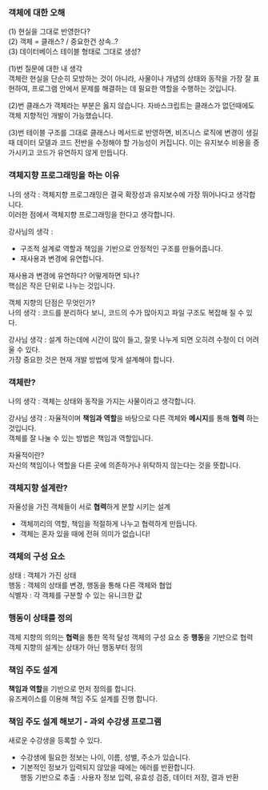 ### 객체에 대한 오해
(1) 현실을 그대로 반영한다?  
(2) 객체 = 클래스? / 중요한건 상속..?  
(3) 데이터베이스 테이블 형태로 그대로 생성?  

(1)번 질문에 대한 내 생각  
객체란 현실을 단순히 모방하는 것이 아니라, 사물이나 개념의 상태와 동작을 가장 잘 표현하여, 프로그램 안에서 문제를 해결하는 데 필요한 역할을 수행하는 것입니다.  

(2)번
클래스가 객체라는 부분은 옳지 않습니다. 자바스크립트는 클래스가 없던때에도 객체 지향적인 개발이 가능했습니다.

(3)번
테이블 구조를 그대로 클래스나 메서드로 반영하면, 비즈니스 로직에 변경이 생길 때 데이터 모델과 코드 전반을 수정해야 할 가능성이 커집니다. 이는 유지보수 비용을 증가시키고 코드가 유연하지 않게 만듭니다.


### 객체지향 프로그래밍을 하는 이유
나의 생각 : 
객체지향 프로그래밍은 결국 확장성과 유지보수에 가장 뛰어나다고 생각합니다.  
이러한 점에서 객체지향 프로그래밍을 한다고 생각합니다.  

강사님의 생각 :
- 구조적 설계로 역할과 책임을 기반으로 안정적인 구조를 만들어줍니다.  
- 재사용과 변경에 유연합니다.  

재사용과 변경에 유연하다? 어떻게하면 되나?  
핵심은 작은 단위로 나누는 것입니다.  


객체 지향의 단점은 무엇인가?  
나의 생각 : 코드를 분리하다 보니, 코드의 수가 많아지고 파일 구조도 복잡해 질 수 있다.  


강사님 생각 : 설계 하는데에 시간이 많이 들고, 잘못 나누게 되면 오히려 수정이 더 어려울 수 있다.  
가장 중요한 것은 현재 개발 방법에 맞게 설계해야 합니다.  


### 객체란?
나의 생각 : 객체는 상태와 동작을 가지는 사물이라고 생각합니다.


강사님 생각 : 자율적이며 **책임과 역할**을 바탕으로 다른 객체와 **메시지**를 통해 **협력** 하는 것입니다.  
객체를 잘 나눌 수 있는 방법은 책임과 역할입니다.

자율적이란?  
자신의 책임이나 역할을 다른 곳에 의존하거나 위탁하지 않는다는 것을 뜻합니다. 


### 객체지향 설계란?
자율성을 가진 객체들이 서로 **협력**하게 분할 시키는 설계
- 객체끼리의 역할, 책임을 적절하게 나누고 협력하게 만듭니다.
- 객체는 혼자 있을 때에 전혀 의미가 없습니다!

### 객체의 구성 요소
상태 : 객체가 가진 상태  
행동 : 객체의 상태를 변경, 행동을 통해 다른 객체와 협업  
식별자 : 각 객체를 구분할 수 있는 유니크한 값  

### 행동이 상태를 정의
객체 지향의 의의는 **협력**을 통한 목적 달성
객체의 구성 요소 중 **행동**을 기반으로 협력  
객체 지향의 설계는 상태가 아닌 행동부터 정의  

### 책임 주도 설계
**책임과 역할**을 기반으로 먼저 정의를 합니다.  
유즈케이스를 이용해 책임 주도 설계를 진행 합니다.

### 책임 주도 설계 해보기 - 과외 수강생 프로그램
새로운 수강생을 등록할 수 있다.  
- 수강생에 필요한 정보는 나이, 이름, 성별, 주소가 있습니다.  
- 기본적인 정보가 입력되지 않았을 때에는 에러를 반환합니다.  
행동 기반으로 추출 : 사용자 정보 입력, 유효성 검증, 데이터 저장, 결과 반환  


